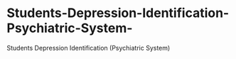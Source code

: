 # Students-Depression-Identification-Psychiatric-System-
Students Depression Identification (Psychiatric System)
